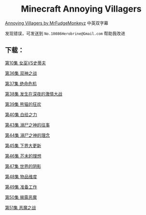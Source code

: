 <h1 align="center">Minecraft Annoying Villagers</h1>

[Annoying Villagers by MrFudgeMonkeyz](https://www.youtube.com/playlist?list=PL0D8hzLgztG0wtDECetoloCwRBOu2mE3e) 中英双字幕

发现错误，可发送到
`No.10086Herobrine@Gmail.com`
帮助我改进

下载：
-----
[第10集 女巫VS史蒂夫](https://github.com/Herobrine-Jdts/Minecraft-Annoying-Villagers/releases/download/10/60.FPS.sub.Annoying.Villagers.10.-.Minecraft.Animation.mp4)

[第36集 双神之战](https://github.com/Herobrine-Jdts/Minecraft-Annoying-Villagers/releases/download/36/Annoying.Villagers.36.-.Minecraft.Animation.mkv)

[第37集 绝命危机](https://github.com/Herobrine-Jdts/Minecraft-Annoying-Villagers/releases/download/37/Annoying.Villagers.37.-.Minecraft.Animation.mkv)

[第38集 发生在深夜的激情大战](https://github.com/Herobrine-Jdts/Minecraft-Annoying-Villagers/releases/download/38/Annoying.Villagers.38.-.Minecraft.Animation.mkv)

[第39集 熊猫的狂欢](https://github.com/Herobrine-Jdts/Minecraft-Annoying-Villagers/releases/download/39/Annoying.Villagers.39.-.Minecraft.Animation.mkv)

[第40集 白给之力](https://github.com/Herobrine-Jdts/Minecraft-Annoying-Villagers/releases/download/40/Annoying.Villagers.40.-.Minecraft.Animation.mkv)

[第43集 溺尸之神的往事](https://github.com/Herobrine-Jdts/Minecraft-Annoying-Villagers/releases/download/43/Annoying.Villagers.43.-.Minecraft.Animation.mkv)

[第44集 溺尸之神的理念](https://github.com/Herobrine-Jdts/Minecraft-Annoying-Villagers/releases/download/44/Annoying.Villagers.44.-.Minecraft.Animation.mkv)

[第45集 下界大更新](https://github.com/Herobrine-Jdts/Minecraft-Annoying-Villagers/releases/download/45/Annoying.Villagers.45.-.Minecraft.Animation.mkv)

[第46集 芥末的理想](https://github.com/Herobrine-Jdts/Minecraft-Annoying-Villagers/releases/download/46/Annoying.Villagers.46.-.Minecraft.Animation.mkv)

[第47集 世界的阴影](https://github.com/Herobrine-Jdts/Minecraft-Annoying-Villagers/releases/download/47/60.FPS.sub.Annoying.Villagers.47.-.Minecraft.Animation.mp4)

[第48集 物品维度](https://github.com/Herobrine-Jdts/Minecraft-Annoying-Villagers/releases/download/48/60.FPS.sub.Annoying.Villagers.48.-.Minecraft.Animation.mkv)

[第49集 准备工作](https://github.com/Herobrine-Jdts/Minecraft-Annoying-Villagers/releases/download/49/60.FPS.sub.Annoying.Villagers.49.-.Minecraft.Animation.mkv)

[第50集 揭露恶魔](https://github.com/Herobrine-Jdts/Minecraft-Annoying-Villagers/releases/download/50/60.FPS.sub.Annoying.Villagers.50.-.Minecraft.Animation.mkv)

[第51集 恶魔之战](https://github.com/Herobrine-Jdts/Minecraft-Annoying-Villagers/releases/download/51/60.FPS.sub.Annoying.Villagers.51.-.Minecraft.Animation.mkv)
